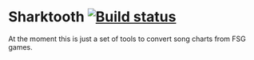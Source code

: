 # Sharktooth [![Build status](https://ci.appveyor.com/api/projects/status/w39w48jjb2721qba?svg=true)](https://ci.appveyor.com/project/PikminGuts92/sharktooth)
At the moment this is just a set of tools to convert song charts from FSG games.
